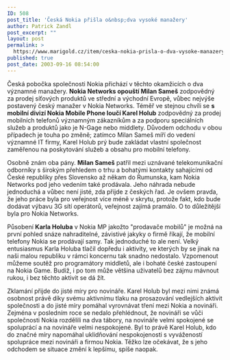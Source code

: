 ```yaml
---
ID: 508
post_title: 'Česká Nokia přišla o&nbsp;dva vysoké manažery'
author: Patrick Zandl
post_excerpt: ""
layout: post
permalink: >
  https://www.marigold.cz/item/ceska-nokia-prisla-o-dva-vysoke-manazery
published: true
post_date: 2003-09-16 08:54:00
---
```

<P>Česká pobočka společnosti Nokia přichází v těchto okamžicích o dva významné manažery. <STRONG>Nokia Networks opouští Milan Sameš</STRONG> zodpovědný za prodej síťových produktů ve střední a východní Evropě, vůbec nejvýše postavený český manažer v Nokia Networks. Téměř ve stejnou chvíli se <STRONG>s mobilní divizí Nokia Mobile Phone loučí Karel Holub</STRONG> zodpovědný za prodej mobilních telefonů významným zákazníkům a za podporu speciálních služeb a produktů jako je N-Gage nebo middlety. Důvodem odchodu v obou případech je touha po změně; zatímco Milan Sameš míří do vedení významné IT firmy, Karel Holub prý bude zakládat vlastní společnost zaměřenou na poskytování služeb a obsahu pro mobilní telefony. </P>
<P>Osobně znám oba pány. <STRONG>Milan Sameš</STRONG> patřil mezi uznávané telekomunikační odborníky s širokým přehledem o trhu a bohatými kontakty sahajícími od České republiky přes Slovensko až někam do Rumunska, kam Nokia Networks pod jeho vedením také prodávala. Jeho náhrada nebude jednoduchá a vůbec není jisté, zda přijde z českých řad. Je ovšem pravda, že jeho práce byla pro veřejnost více méně v skrytu, protože fakt, kdo bude dodávat výbavu 3G sítí operátorů, veřejnost zajímá pramálo. O to důležitější byla pro Nokia Networks.</P>
<P>Působení <STRONG>Karla Holuba</STRONG> v Nokia MP jakožto "prodavače mobilů" je možná na první pohled snáze nahraditelné, závistivé jakyky o firmě říkají, že mobilní telefony Nokia se prodávají samy. Tak jednoduché to ale není. Velký entusiasmus Karla Holuba tlačil dopředu i aktivity, ve kterých by se jinak na naši malou republiku v rámci koncernu tak snadno nedostalo. Vzpomenout můžeme soutěž pro programátory middletů, ale i bohaté české zastoupení na Nokia Game. Budiž, i po tom může většina uživatelů bez zájmu mávnout rukou, i bez těchto aktivit se dá žít. </P>
<P>Zklamání přijde do jisté míry pro novináře. Karel Holub byl mezi nimi známá osobnost právě díky svému aktivnímu tlaku na prosazování vedlejších aktivit společnosti a do jisté míry pomáhal vyrovnávat tření mezi Nokia a novináři. Zejména v posledním roce se nedalo přehlédnout, že novináři se vůči společnosti Nokia rozdělili na dva tábory, na novináře velmi spokojené se spoluprácí a na novináře velmi nespokojené. Byl to právě Karel Holub, kdo do značné míry napomáhal uklidňování nespokojenosti s vyvážeností spolupráce mezi novináři a firmou Nokia. Těžko lze očekávat, že s jeho odchodem se situace změní k lepšímu, spíše naopak. </P>